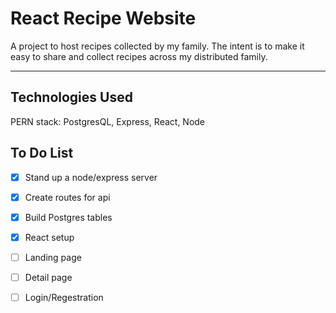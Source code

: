 # React Recipe Website 

A project to host recipes collected by my family. The intent is to make it easy to share and collect recipes across my distributed family.

---

## Technologies Used
PERN stack: PostgresQL, Express, React, Node

## To Do List
- [x] Stand up a node/express server
- [x] Create routes for api
- [x] Build Postgres tables
- [x] React setup
- [ ] Landing page
- [ ] Detail page
- [ ] Login/Regestration


